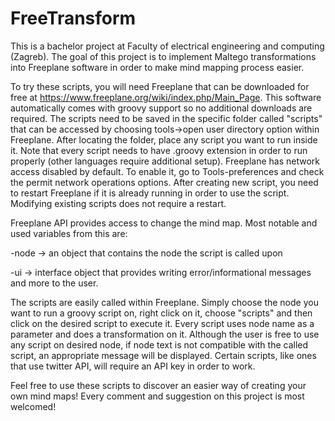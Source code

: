 # FreeTransform

This is a bachelor project at Faculty of electrical engineering and computing (Zagreb).
The goal of this project is to implement Maltego transformations into Freeplane software 
in order to make mind mapping process easier.

To try these scripts, you will need Freeplane that can be downloaded for free at https://www.freeplane.org/wiki/index.php/Main_Page.
This software automatically comes with groovy support so no additional downloads are required.
The scripts need to be saved in the specific folder called "scripts" that can be accessed by choosing tools->open user directory option within Freeplane. After locating the folder, place any script you want to run inside it. Note that every script needs to have .groovy extension in order to run properly (other languages require additional setup).
Freeplane has network access disabled by default. To enable it, go to Tools-preferences and check the permit network operations options.
After creating new script, you need to restart Freeplane if it is already running in order to use the script. Modifying existing scripts does not require a restart.

Freeplane API provides access to change the mind map. Most notable and used variables from this are:

  -node -> an object that contains the node the script is called upon
  
  -ui -> interface object that provides writing error/informational messages and more to the user.
  
The scripts are easily called within Freeplane. Simply choose the node you want to run a groovy script on, right click on it, choose "scripts" and then click on the desired script to execute it.
Every script uses node name as a parameter and does a transformation on it.
Although the user is free to use any script on desired node, if node text is not compatible with the called script, an appropriate message will be displayed.
Certain scripts, like ones that use twitter API, will require an API key in order to work.

Feel free to use these scripts to discover an easier way of creating your own mind maps!
Every comment and suggestion on this project is most welcomed!
